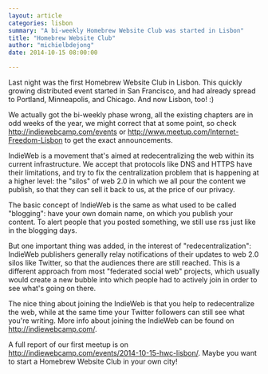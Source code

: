 ```yaml
---
layout: article
categories: lisbon
summary: "A bi-weekly Homebrew Website Club was started in Lisbon"
title: "Homebrew Website Club"
author: "michielbdejong"
date: 2014-10-15 08:00:00

---
```


Last night was the first Homebrew Website Club in Lisbon. This quickly growing distributed event started
in San Francisco, and had already spread to Portland, Minneapolis, and Chicago. And now Lisbon, too! :)

We actually got the bi-weekly phase wrong, all the existing chapters are in odd weeks of the year, we might
correct that at some point, so check http://indiewebcamp.com/events or
http://www.meetup.com/Internet-Freedom-Lisbon to get the exact announcements.

IndieWeb is a movement that's aimed at redecentralizing the web within its current infrastructure. We accept that
protocols like DNS and HTTPS have their limitations, and try to fix the centralization problem that is happening at
a higher level: the "silos" of web 2.0 in which we all pour the content we publish, so that they can sell it back to us, at the price of our privacy.

The basic concept of IndieWeb is the same as what used to be called "blogging": have your own domain name, on which
you publish your content. To alert people that you posted something, we still use rss just like in the blogging days.

But one important thing was added, in the interest of "redecentralization": IndieWeb publishers generally relay
notifications of their updates to web 2.0 silos like Twitter, so that the audiences there are still reached. This
is a different approach from most "federated social web" projects, which usually would create a new bubble into which people had to actively join in order to see what's going on there.

The nice thing about joining the IndieWeb is that you help to redecentralize the web, while at the same time your
Twitter followers can still see what you're writing. More info about joining the IndieWeb can be found on http://indiewebcamp.com/.

A full report of our first meetup is on http://indiewebcamp.com/events/2014-10-15-hwc-lisbon/. Maybe you want to start a Homebrew Website Club in your own city!
